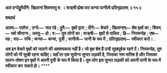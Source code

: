 **अलं दग्धैद्र्रुमैर्दीनै: खिलानां शिवमस्तु व: ।** **वाक्र्षी ह्येषा वरा कन्या पत्नीत्वे प्रतिगृह्यताम् ॥ १५॥** 

**शब्दार्थ** 

**अलम्—** **पर्याप्त** **; दग्धै:—** **जल रहे** **; द्रुमै:—** **वृक्षों द्वारा** **; दीनै:—** **बेचारे** **; खिलानाम्—** **शेष वृक्षों का** **; शिवम्—** **सर्व सौभाग्य** **;** **अस्तु—** **हो** **; व:—** **तुम लोगों का** **; वाक्र्षी—** **वृक्षों से पालित** **; हि—** **निस्सन्देह** **; एषा—** **यह** **; वरा—** **रुचि** **; कन्या—** **कन्या,** **पुत्री** **; पत्नीत्वे—** **पत्नी के रूप में** **; प्रतिगृह्यताम्—** **स्वीकार करो।** **.** 

**अब इन बेचारे वृक्षों को जलाने की आवश्यकता नहीं है। जो वृक्ष शेष हैं उन्हें** **सुखपूर्वक रहने दें। निस्सन्देह, तुम लोगों को भी सुखी रहना चाहिए। यहाँ पर एक सुयोग्य** **सुन्दर लड़की है, जिसका नाम मारिषा है और जिसका पालन-पोषण इन वृक्षों ने अपनी पुत्री** **के रूप में किया है। तुम लोग इस सुन्दर लड़की को अपनी पत्नी के रूप में स्वीकार कर** **सकते हो।** **** 